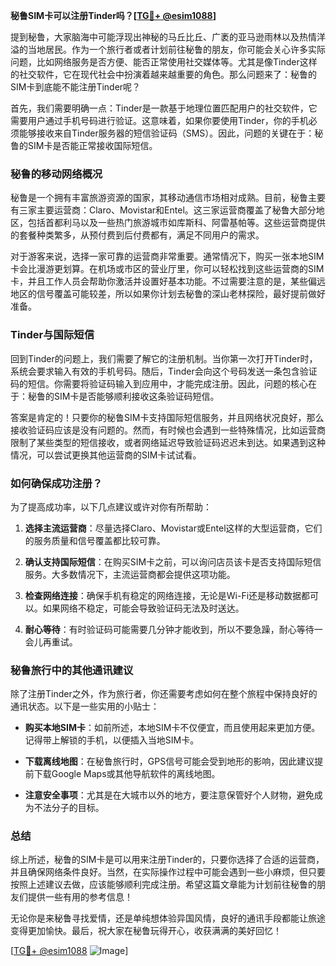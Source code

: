 **秘鲁SIM卡可以注册Tinder吗？[[TG💪+ @esim1088](https://t.me/s/esim1088)]**

提到秘鲁，大家脑海中可能浮现出神秘的马丘比丘、广袤的亚马逊雨林以及热情洋溢的当地居民。作为一个旅行者或者计划前往秘鲁的朋友，你可能会关心许多实际问题，比如网络服务是否方便、能否正常使用社交媒体等。尤其是像Tinder这样的社交软件，它在现代社会中扮演着越来越重要的角色。那么问题来了：秘鲁的SIM卡到底能不能注册Tinder呢？

首先，我们需要明确一点：Tinder是一款基于地理位置匹配用户的社交软件，它需要用户通过手机号码进行验证。这意味着，如果你要使用Tinder，你的手机必须能够接收来自Tinder服务器的短信验证码（SMS）。因此，问题的关键在于：秘鲁的SIM卡是否能正常接收国际短信。

### 秘鲁的移动网络概况

秘鲁是一个拥有丰富旅游资源的国家，其移动通信市场相对成熟。目前，秘鲁主要有三家主要运营商：Claro、Movistar和Entel。这三家运营商覆盖了秘鲁大部分地区，包括首都利马以及一些热门旅游城市如库斯科、阿雷基帕等。这些运营商提供的套餐种类繁多，从预付费到后付费都有，满足不同用户的需求。

对于游客来说，选择一家可靠的运营商非常重要。通常情况下，购买一张本地SIM卡会比漫游更划算。在机场或市区的营业厅里，你可以轻松找到这些运营商的SIM卡，并且工作人员会帮助你激活并设置好基本功能。不过需要注意的是，某些偏远地区的信号覆盖可能较差，所以如果你计划去秘鲁的深山老林探险，最好提前做好准备。

### Tinder与国际短信

回到Tinder的问题上，我们需要了解它的注册机制。当你第一次打开Tinder时，系统会要求输入有效的手机号码。随后，Tinder会向这个号码发送一条包含验证码的短信。你需要将验证码输入到应用中，才能完成注册。因此，问题的核心在于：秘鲁的SIM卡是否能够顺利接收这条验证码短信。

答案是肯定的！只要你的秘鲁SIM卡支持国际短信服务，并且网络状况良好，那么接收验证码应该是没有问题的。然而，有时候也会遇到一些特殊情况，比如运营商限制了某些类型的短信接收，或者网络延迟导致验证码迟迟未到达。如果遇到这种情况，可以尝试更换其他运营商的SIM卡试试看。

### 如何确保成功注册？

为了提高成功率，以下几点建议或许对你有所帮助：

1. **选择主流运营商**：尽量选择Claro、Movistar或Entel这样的大型运营商，它们的服务质量和信号覆盖都比较可靠。
   
2. **确认支持国际短信**：在购买SIM卡之前，可以询问店员该卡是否支持国际短信服务。大多数情况下，主流运营商都会提供这项功能。

3. **检查网络连接**：确保手机有稳定的网络连接，无论是Wi-Fi还是移动数据都可以。如果网络不稳定，可能会导致验证码无法及时送达。

4. **耐心等待**：有时验证码可能需要几分钟才能收到，所以不要急躁，耐心等待一会儿再重试。

### 秘鲁旅行中的其他通讯建议

除了注册Tinder之外，作为旅行者，你还需要考虑如何在整个旅程中保持良好的通讯状态。以下是一些实用的小贴士：

- **购买本地SIM卡**：如前所述，本地SIM卡不仅便宜，而且使用起来更加方便。记得带上解锁的手机，以便插入当地SIM卡。
  
- **下载离线地图**：在秘鲁旅行时，GPS信号可能会受到地形的影响，因此建议提前下载Google Maps或其他导航软件的离线地图。

- **注意安全事项**：尤其是在大城市以外的地方，要注意保管好个人财物，避免成为不法分子的目标。

### 总结

综上所述，秘鲁的SIM卡是可以用来注册Tinder的，只要你选择了合适的运营商，并且确保网络条件良好。当然，在实际操作过程中可能会遇到一些小麻烦，但只要按照上述建议去做，应该能够顺利完成注册。希望这篇文章能为计划前往秘鲁的朋友们提供一些有用的参考信息！

无论你是来秘鲁寻找爱情，还是单纯想体验异国风情，良好的通讯手段都能让旅途变得更加愉快。最后，祝大家在秘鲁玩得开心，收获满满的美好回忆！

[[TG💪+ @esim1088](https://t.me/s/esim1088) ![Image](https://i.postimg.cc/4NQfJmqS/Snipaste-2025-05-13-00-14-12.png)]